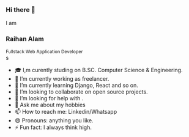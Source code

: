 ### Hi there 👋

I am <h3>Raihan Alam</h3>
<small>Fullstack Web Application Developer</small> 
<br>s
- 🎓 I,m curently studing on B.SC. Computer Science & Engineering. 
- 🔭 I’m currently working as freelancer.
- 🌱 I’m currently learning Django, React and so on.
- 👯 I’m looking to collaborate on open source projects.
- 🤔 I’m looking for help with .
- 💬 Ask me about my hobbies
- 📫 How to reach me: Linkedin/Whatsapp
- 😄 Pronouns: anything you like.
- ⚡ Fun fact: I always think high.
